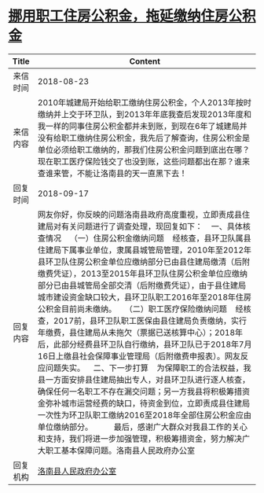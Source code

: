 # <a href="http://www.shangluo.gov.cn/zmhd/ldxxxx.jsp?urltype=leadermail.LeaderMailContentUrl&wbtreeid=1112&leadermailid=4880">挪用职工住房公积金，拖延缴纳住房公积金</a>
|Title|Content|
|:---:|---|
|来信时间|2018-08-23|
|来信内容|2010年城建局开始给职工缴纳住房公积金，个人2013年按时缴纳并上交于环卫队，到2013年年底我查后发现2013年度和我一样的同事住房公积金都并未到账，到现在6年了城建局并没有给职工缴纳住房公积金，我先后了解查询，住房公积金是单位必须给职工缴纳的，那我们住房公积金问题到底出在哪？现在职工医疗保险钱交了也没到账，这些问题都出在那？谁来查谁来管，不能让洛南县的天一直黑下去！|
|回复时间|2018-09-17|
|回复内容|网友你好，你反映的问题洛南县政府高度重视，立即责成县住建局对有关问题进行了调查处理，现回复如下：    一、具体核查情况    （一）住房公积金缴纳问题    经核查，县环卫队属县住建局下属事业单位，隶属县城管局管理，2010年至2012年县环卫队住房公积金单位应缴纳部分已由县住建局缴清（后附缴费凭证），2013至2015年县环卫队住房公积金单位应缴纳部分已由县城管局全部交清（后附缴费凭证），由于县住建局城市建设资金缺口较大，县环卫队职工2016年至2018年住房公积金目前尚未缴纳。    （二）职工医疗保险缴纳问题    经核查，2017前，县环卫队职工医保由县住建局负责缴纳，实行年缴费，县住建局从未拖欠（票据已送核算中心）；2018年后，此部分经费县环卫队自行缴纳，县环卫队已于2018年7月16日上缴县社会保障事业管理局（后附缴费申报表）。网友反应问题失实。    二、下一步打算    为保障职工的合法权益，我县一方面安排县住建局抽出专人，对县环卫队进行逐人核查，确保任何一名职工不存在漏交问题；另一方我县将积极筹措资金弥补城市运营经费的缺口，待资金到位，立即责成县住建局一次性为环卫队职工缴纳2016至2018年全部住房公积金应由单位缴纳部分。          最后，感谢广大群众对我县工作的关心和支持，我们将进一步加强管理，积极筹措资金，努力解决广大职工基本保障问题。洛南县人民政府办公室|
|回复机构|<a href="../../categories/agencies/洛南县人民政府办公室.md">洛南县人民政府办公室</a>|